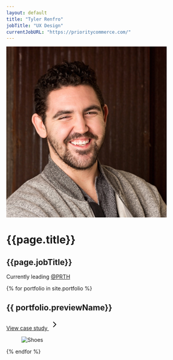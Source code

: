 ```yaml
---
layout: default
title: "Tyler Renfro"
jobTitle: "UX Design"
currentJobURL: "https://prioritycommerce.com/"
--- 
```


<div class="container mx-auto px-4 mt-20">
  <div class="grid grid-cols-12 gap-4 mb-20">
    <div class="col-start-4 col-span-2">
      <img src="images/homepage/headshot.jpg">
    </div>
    <div class="col-span-4">
      <h1 class="text-5xl text-right font-semibold dark:text-white leading-normal">{{page.title}}</h1>
      <h2 class="text-5xl text-right mb-10 font-light text-zinc-500 dark:text-base-content">{{page.jobTitle}}</h2>
      <p class="text-right text-indigo-500 dark:text-indigo-400 font-medium">Currently leading <a class ="transition underline-offset-4 ease-in-out hover:underline hover:text-fuchsia-400" target="_blank" href="{{page.currentJobURL}}">@PRTH</a></p>
    </div>
  </div>
  {% for portfolio in site.portfolio %}
  <div class="grid grid-cols-12 gap-4 mb-10">
    <div class="col-start-2 col-span-10">
      <div class="card w-full bg-base-100 dark:bg-zinc-900 shadow-2xl">        
        <div class="card-body w-2/3 mx-auto">
          <h2 class="text-3xl  dark:text-white mb-3">{{ portfolio.previewName}}</h2>         
          <a href="{{portfolio.URL}}" class="text-zinc-500 dark:text-base-content hover:text-amber-600 hover:dark:text-amber-400 transition hover:underline fill-zinc-500 dark:fill-base-content hover:fill-amber-600 hover:dark:fill-amber-400">
            <p class="text-lg flex flex-row items-center leading-none">View case study
              <svg class="mt-[2px]" xmlns="http://www.w3.org/2000/svg" height="30" viewBox="0 -960 960 960" width="30"><path d="M530-481 332-679l43-43 241 241-241 241-43-43 198-198Z"/></svg>
              </p>
          </a>
        </div>
        <figure><img class="w-3/4" src="/images/homepage/{{ portfolio.thumbnail }}" alt="Shoes" /></figure>
      </div>
    </div>
  </div>
  {% endfor %}    
</div>
